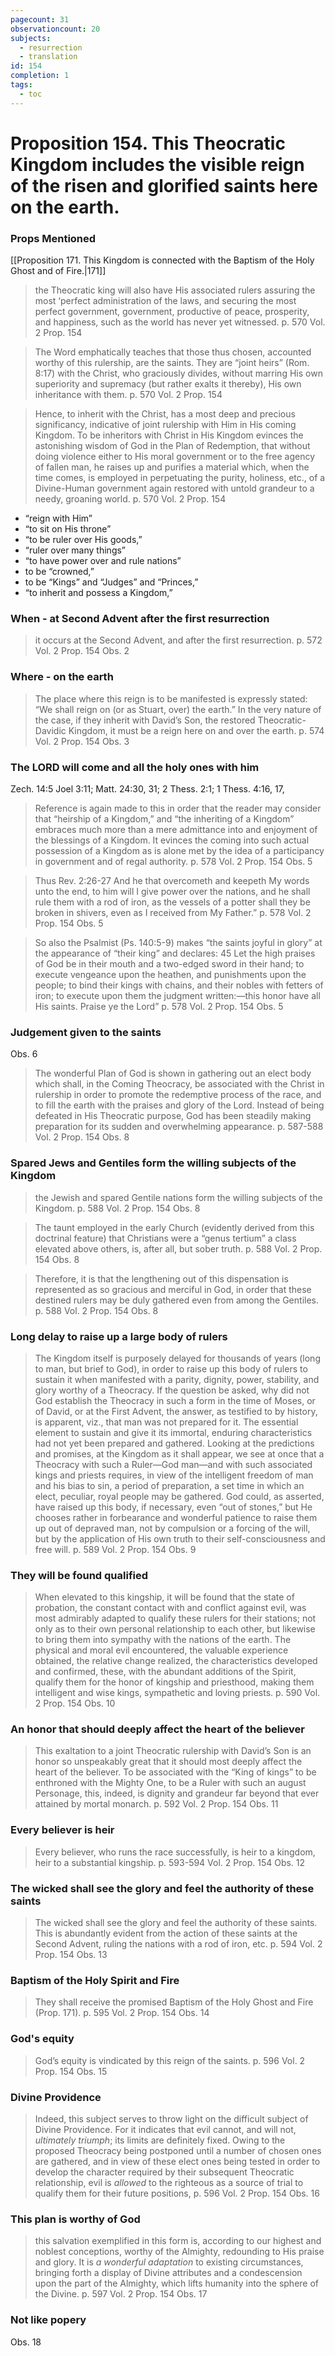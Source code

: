 ```yaml
---
pagecount: 31
observationcount: 20
subjects:
  - resurrection
  - translation
id: 154
completion: 1
tags:
  - toc
---
```

# Proposition 154. This Theocratic Kingdom includes the visible reign of the risen and glorified saints here on the earth.
### Props Mentioned
[[Proposition 171. This Kingdom is connected with the Baptism of the Holy Ghost and of Fire.|171]] 

>the Theocratic king will also have His associated rulers assuring the most ‘perfect administration of the laws, and securing the most perfect government, government, productive of peace, prosperity, and happiness, such as the world has never yet witnessed.
>p. 570 Vol. 2 Prop. 154

>The Word emphatically teaches that those thus chosen, accounted worthy of this rulership, are the saints. They are “joint heirs” (Rom. 8:17) with the Christ, who graciously divides, without marring His own superiority and supremacy (but rather exalts it thereby), His own inheritance with them.
>p. 570 Vol. 2 Prop. 154

>Hence, to inherit with the Christ, has a most deep and precious significancy, indicative of joint rulership with Him in His coming Kingdom. To be inheritors with Christ in His Kingdom evinces the astonishing wisdom of God in the Plan of Redemption, that without doing violence either to His moral government or to the free agency of fallen man, he raises up and purifies a material which, when the time comes, is employed in perpetuating the purity, holiness, etc., of a Divine-Human government again restored with untold grandeur to a needy, groaning world.
>p. 570 Vol. 2 Prop. 154

- “reign with Him” 
- “to sit on His throne” 
- “to be ruler over His goods,” 
- “ruler over many things” 
- “to have power over and rule nations” 
- to be “crowned,” 
- to be “Kings” and “Judges” and “Princes,” 
- “to inherit and possess a Kingdom,”
### When - at Second Advent after the first resurrection
>it occurs at the Second Advent, and after the first resurrection.
>p. 572 Vol. 2 Prop. 154 Obs. 2
### Where - on the earth
>The place where this reign is to be manifested is expressly stated: “We shall reign on (or as Stuart, over) the earth.” In the very nature of the case, if they inherit with David’s Son, the restored Theocratic-Davidic Kingdom, it must be a reign here on and over the earth.
>p. 574 Vol. 2 Prop. 154 Obs. 3

### The LORD will come and all the holy ones with him
Zech. 14:5
Joel 3:11; Matt. 24:30, 31; 2 Thess. 2:1; 1 Thess. 4:16, 17,
>Reference is again made to this in order that the reader may consider that “heirship of a Kingdom,” and “the inheriting of a Kingdom” embraces much more than a mere admittance into and enjoyment of the blessings of a Kingdom. It evinces the coming into such actual possession of a Kingdom as is alone met by the idea of a participancy in government and of regal authority.
>p. 578 Vol. 2 Prop. 154 Obs. 5

>Thus Rev. 2:26-27 And he that overcometh and keepeth My words unto the end, to him will I give power over the nations, and he shall rule them with a rod of iron, as the vessels of a potter shall they be broken in shivers, even as I received from My Father.”
>p. 578 Vol. 2 Prop. 154 Obs. 5

>So also the Psalmist (Ps. 140:5-9) makes “the saints joyful in glory” at the appearance of “their king” and declares: 45 Let the high praises of God be in their mouth and a two-edged sword in their hand; to execute vengeance upon the heathen, and punishments upon the people; to bind their kings with chains, and their nobles with fetters of iron; to execute upon them the judgment written:—this honor have all His saints. Praise ye the Lord”
>p. 578 Vol. 2 Prop. 154 Obs. 5
### Judgement given to the saints
Obs. 6
>The wonderful Plan of God is shown in gathering out an elect body which shall, in the Coming Theocracy, be associated with the Christ in rulership in order to promote the redemptive process of the race, and to fill the earth with the praises and glory of the Lord. Instead of being defeated in His Theocratic purpose, God has been steadily making preparation for its sudden and overwhelming appearance.
>p. 587-588 Vol. 2 Prop. 154 Obs. 8
### Spared Jews and Gentiles form the willing subjects of the Kingdom
>the Jewish and spared Gentile nations form the willing subjects of the Kingdom.
>p. 588 Vol. 2 Prop. 154 Obs. 8

>The taunt employed in the early Church (evidently derived from this doctrinal feature) that Christians were a “genus tertium” a class elevated above others, is, after all, but sober truth.
>p. 588 Vol. 2 Prop. 154 Obs. 8

>Therefore, it is that the lengthening out of this dispensation is represented as so gracious and merciful in God, in order that these destined rulers may be duly gathered even from among the Gentiles.
>p. 588 Vol. 2 Prop. 154 Obs. 8
### Long delay to raise up a large body of rulers
>The Kingdom itself is purposely delayed for thousands of years (long to man, but brief to God), in order to raise up this body of rulers to sustain it when manifested with a parity, dignity, power, stability, and glory worthy of a Theocracy. If the question be asked, why did not God establish the Theocracy in such a form in the time of Moses, or of David, or at the First Advent, the answer, as testified to by history, is apparent, viz., that man was not prepared for it. The essential element to sustain and give it its immortal, enduring characteristics had not yet been prepared and gathered. Looking at the predictions and promises, at the Kingdom as it shall appear, we see at once that a Theocracy with such a Ruler—God man—and with such associated kings and priests requires, in view of the intelligent freedom of man and his bias to sin, a period of preparation, a set time in which an elect, peculiar, royal people may be gathered. God could, as asserted, have raised up this body, if necessary, even “out of stones,” but He chooses rather in forbearance and wonderful patience to raise them up out of depraved man, not by compulsion or a forcing of the will, but by the application of His own truth to their self-consciousness and free will.
>p. 589 Vol. 2 Prop. 154 Obs. 9
### They will be found qualified
>When elevated to this kingship, it will be found that the state of probation, the constant contact with and conflict against evil, was most admirably adapted to qualify these rulers for their stations; not only as to their own personal relationship to each other, but likewise to bring them into sympathy with the nations of the earth. The physical and moral evil encountered, the valuable experience obtained, the relative change realized, the characteristics developed and confirmed, these, with the abundant additions of the Spirit, qualify them for the honor of kingship and priesthood, making them intelligent and wise kings, sympathetic and loving priests.
>p. 590 Vol. 2 Prop. 154 Obs. 10
### An honor that should deeply affect the heart of the believer
>This exaltation to a joint Theocratic rulership with David’s Son is an honor so unspeakably great that it should most deeply affect the heart of the believer. To be associated with the “King of kings” to be enthroned with the Mighty One, to be a Ruler with such an august Personage, this, indeed, is dignity and grandeur far beyond that ever attained by mortal monarch.
>p. 592 Vol. 2 Prop. 154 Obs. 11
### Every believer is heir
>Every believer, who runs the race successfully, is heir to a kingdom, heir to a substantial kingship.
>p. 593-594 Vol. 2 Prop. 154 Obs. 12
### The wicked shall see the glory and feel the authority of these saints
>The wicked shall see the glory and feel the authority of these saints. This is abundantly evident from the action of these saints at the Second Advent, ruling the nations with a rod of iron, etc.
>p. 594 Vol. 2 Prop. 154 Obs. 13
### Baptism of the Holy Spirit and Fire
>They shall receive the promised Baptism of the Holy Ghost and Fire (Prop. 171).
>p. 595 Vol. 2 Prop. 154 Obs. 14
### God's equity
>God’s equity is vindicated by this reign of the saints.
>p. 596 Vol. 2 Prop. 154 Obs. 15
### Divine Providence
>Indeed, this subject serves to throw light on the difficult subject of Divine Providence. For it indicates that evil cannot, and will not, *ultimately triumph*; its limits are definitely fixed. Owing to the proposed Theocracy being postponed until a number of chosen ones are gathered, and in view of these elect ones being tested in order to develop the character required by their subsequent Theocratic relationship, evil is *allowed* to the righteous as a source of trial to qualify them for their future positions,
>p. 596 Vol. 2 Prop. 154 Obs. 16
### This plan is worthy of God
>this salvation exemplified in this form is, according to our highest and noblest conceptions, worthy of the Almighty, redounding to His praise and glory. It is *a wonderful adaptation* to existing circumstances, bringing forth a display of Divine attributes and a condescension upon the part of the Almighty, which lifts humanity into the sphere of the Divine.
>p. 597 Vol. 2 Prop. 154 Obs. 17
### Not like popery
Obs. 18


























